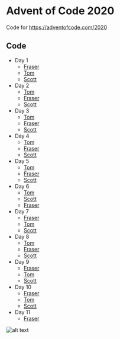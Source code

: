 # Advent of Code 2020

Code for https://adventofcode.com/2020

## Code

- Day 1
  - [Fraser](fraser/day-1)
  - [Tom](tom/day-1)
  - [Scott](scott/day-1)
- Day 2
  - [Tom](tom/day-2)
  - [Fraser](fraser/day-2)
  - [Scott](scott/day-2)
- Day 3
  - [Tom](tom/day-3)
  - [Fraser](fraser/day-3)
  - [Scott](scott/day-3)
- Day 4
  - [Tom](tom/day-4)
  - [Fraser](fraser/day-4)
  - [Scott](scott/day-4)
- Day 5
  - [Tom](tom/day-5)
  - [Fraser](fraser/day-5)
  - [Scott](scott/day-5)
- Day 6
  - [Tom](tom/day-6)
  - [Scott](scot/day-6)
  - [Fraser](fraser/day-6)
- Day 7
  - [Fraser](fraser/day-7)
  - [Tom](tom/day-7)
  - [Scott](scott/day-7)
- Day 8
  - [Tom](tom/day-8)
  - [Fraser](fraser/day-8)
  - [Scott](scott/day-8)
- Day 9
  - [Fraser](fraser/day-9)
  - [Tom](tom/day-9)
  - [Scott](scott/day-9)
- Day 10
  - [Fraser](fraser/day-10)
  - [Tom](tom/day-10)
  - [Scott](scott/day-10)
- Day 11
  - [Fraser](fraser/day-11)

![alt text](https://cultofthepartyparrot.com/parrots/hd/christmasparrot.gif)
